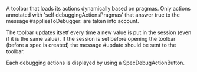 A toolbar that loads its actions dynamically based on pragmas. Only actions annotated with 'self debuggingActionsPragmas' that answer true to the message #appliesToDebugger: are taken into account. The toolbar updates itsetf every time a new value is put in the session (even if it is the same value).  If the session is set before opening the toolbar (before a spec is created) the message #update should be sent to the toolbar.Each debugging actions is displayed by using a SpecDebugActionButton.
